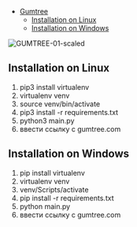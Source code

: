 <!-- TOC -->

- [Gumtree](#gumtree)
    - [Installation on Linux](#installation-on-linux)
    - [Installation on Windows](#installation-on-windows)

<!-- /TOC -->
![GUMTREE-01-scaled](https://user-images.githubusercontent.com/83600812/116905161-49751f00-ac47-11eb-84fb-bc30d3759035.jpg)
## Installation on Linux

1. pip3 install virtualenv
2. virtualenv venv
3. source venv/bin/activate
4. pip3 install -r requirements.txt
5. python3 main.py
6. ввести ссылку с gumtree.com 

## Installation on Windows

1. pip install virtualenv
2. virtualenv venv
3. venv/Scripts/activate
4. pip install -r requirements.txt
5. python main.py
6. ввести ссылку с gumtree.com 
